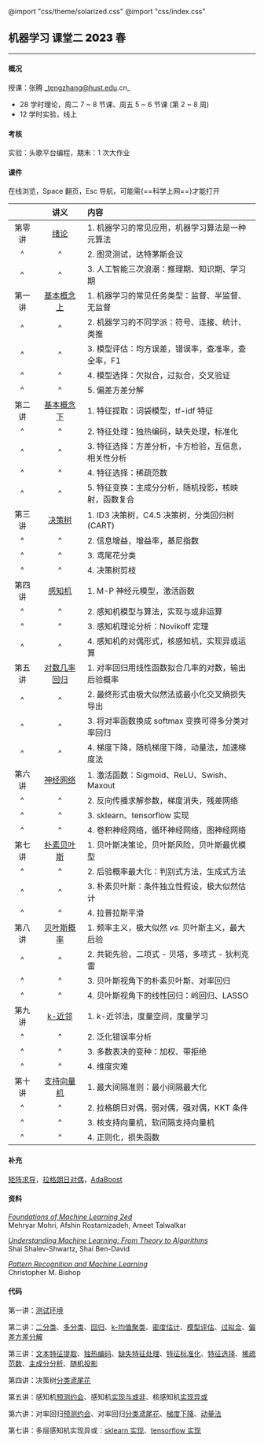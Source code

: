@import "css/theme/solarized.css"
@import "css/index.css"

## 机器学习 课堂二 <span style="font-weight:900">2023</span> 春

---

#### 概况

授课：张腾 _tengzhang@hust.edu.cn_

- 28 学时理论，周二 7 ~ 8 节课、周五 5 ~ 6 节课 (第 2 ~ 8 周)
- 12 学时实验，线上

<div class="top-2"></div>

#### 考核

实验：头歌平台编程，期末：1 次大作业

#### 课件

在线浏览，Space 翻页，Esc 导航，可能需{==科学上网==}才能打开

<div class="threelines outline head-highlight">

|        |              讲义              | 内容                                                |
| :----: | :----------------------------: | :-------------------------------------------------- |
| 第零讲 |     [绪论](slides/00.html)     | 1. 机器学习的常见应用，机器学习算法是一种元算法     |
|   ^    |               ^                | 2. 图灵测试，达特茅斯会议                           |
|   ^    |               ^                | 3. 人工智能三次浪潮：推理期、知识期、学习期         |
| 第一讲 | [基本概念 上](slides/01.html)  | 1. 机器学习的常见任务类型：监督、半监督、无监督     |
|   ^    |               ^                | 2. 机器学习的不同学派：符号、连接、统计、类推       |
|   ^    |               ^                | 3. 模型评估：均方误差，错误率，查准率，查全率，F1   |
|   ^    |               ^                | 4. 模型选择：欠拟合，过拟合，交叉验证               |
|   ^    |               ^                | 5. 偏差方差分解                                     |
| 第二讲 | [基本概念 下](slides/02.html)  | 1. 特征提取：词袋模型，tf-idf 特征                  |
|   ^    |               ^                | 2. 特征处理：独热编码，缺失处理，标准化             |
|   ^    |               ^                | 3. 特征选择：方差分析，卡方检验，互信息，相关性分析 |
|   ^    |               ^                | 4. 特征选择：稀疏范数                               |
|   ^    |               ^                | 5. 特征变换：主成分分析，随机投影，核映射，函数复合 |
| 第三讲 |    [决策树](slides/03.html)    | 1. ID3 决策树，C4.5 决策树，分类回归树 (CART)       |
|   ^    |               ^                | 2. 信息增益，增益率，基尼指数                       |
|   ^    |               ^                | 3. 鸢尾花分类                                       |
|   ^    |               ^                | 4. 决策树剪枝                                       |
| 第四讲 |    [感知机](slides/04.html)    | 1. M-P 神经元模型，激活函数                         |
|   ^    |               ^                | 2. 感知机模型与算法，实现与或非运算                 |
|   ^    |               ^                | 3. 感知机理论分析：Novikoff 定理                    |
|   ^    |               ^                | 4. 感知机的对偶形式，核感知机，实现异或运算         |
| 第五讲 | [对数几率回归](slides/05.html) | 1. 对率回归用线性函数拟合几率的对数，输出后验概率   |
|   ^    |               ^                | 2. 最终形式由极大似然法或最小化交叉熵损失导出       |
|   ^    |               ^                | 3. 将对率函数换成 softmax 变换可得多分类对率回归    |
|   ^    |               ^                | 4. 梯度下降，随机梯度下降，动量法，加速梯度法       |
| 第六讲 |   [神经网络](slides/06.html)   | 1. 激活函数：Sigmoid、ReLU、Swish、Maxout           |
|   ^    |               ^                | 2. 反向传播求解参数，梯度消失，残差网络             |
|   ^    |               ^                | 3. sklearn、tensorflow 实现                         |
|   ^    |               ^                | 4. 卷积神经网络，循环神经网络，图神经网络           |
| 第七讲 |  [朴素贝叶斯](slides/07.html)  | 1. 贝叶斯决策论，贝叶斯风险，贝叶斯最优模型         |
|   ^    |               ^                | 2. 后验概率最大化：判别式方法，生成式方法           |
|   ^    |               ^                | 3. 朴素贝叶斯：条件独立性假设，极大似然估计         |
|   ^    |               ^                | 4. 拉普拉斯平滑                                     |
| 第八讲 |  [贝叶斯概率](slides/08.html)  | 1. 频率主义，极大似然 _vs._ 贝叶斯主义，最大后验    |
|   ^    |               ^                | 2. 共轭先验，二项式 - 贝塔，多项式 - 狄利克雷       |
|   ^    |               ^                | 3. 贝叶斯视角下的朴素贝叶斯、对率回归               |
|   ^    |               ^                | 4. 贝叶斯视角下的线性回归：岭回归、LASSO            |
| 第九讲 |    [k-近邻](slides/09.html)    | 1. k-近邻法，度量空间，度量学习                     |
|   ^    |               ^                | 2. 泛化错误率分析                                   |
|   ^    |               ^                | 3. 多数表决的变种：加权、带拒绝                     |
|   ^    |               ^                | 4. 维度灾难                                         |
| 第十讲 |  [支持向量机](slides/10.html)  | 1. 最大间隔准则：最小间隔最大化                     |
|   ^    |               ^                | 2. 拉格朗日对偶，弱对偶，强对偶，KKT 条件           |
|   ^    |               ^                | 3. 核支持向量机，软间隔支持向量机                   |
|   ^    |               ^                | 4. 正则化，损失函数                                 |

</div>

#### 补充

[矩阵求导](notes/matrix-calculus.pdf)，[拉格朗日对偶](notes/Lagrange-dual.pdf)，[AdaBoost](notes/adaboost.pdf)

#### 资料

[_Foundations of Machine Learning 2ed_](book/Foundations%20of%20Machine%20Learning%202ed%20-%20Mehryar%20Mohri%2C%20Afshin%20Rostamizadeh%2C%20and%20Ameet%20Talwalkar.pdf) <br>Mehryar Mohri, Afshin Rostamizadeh, Ameet Talwalkar

[_Understanding Machine Learning: From Theory to Algorithms_](book/Understanding%20Machine%20Learning%20From%20Theory%20to%20Algorithms%20-%20Shai%20Shalev-Shwartz%2C%20Shai%20Ben-David.pdf) <br>Shai Shalev-Shwartz, Shai Ben-David

[_Pattern Recognition and Machine Learning_](book/Pattern%20Recognition%20and%20Machine%20Learning%20-%20Christopher%20M.%20Bishop.pdf) <br>Christopher M. Bishop

#### 代码

第一讲：[测试环境](python/demo.ipynb)

第二讲：[二分类](python/binary-classif.ipynb)、[多分类](python/multi-classif.ipynb)、[回归](python/regression.py)、[k-均值聚类](python/clustering.ipynb)、[密度估计](python/density-estimation.ipynb)、[模型评估](python/model-evaluation.ipynb)、[过拟合](python/overfitting.ipynb)、[偏差方差分解](python/bias-var-dec.ipynb)

第三讲：[文本特征提取](python/feat-text.ipynb)、[独热编码](python/feat-one-hot.ipynb)、[缺失特征处理](python/feat-missing.ipynb)、[特征标准化](python/feat-scaler.ipynb)、[特征选择](python/feat-selection.ipynb)、[稀疏范数](python/sparse-norm.ipynb)、[主成分分析](python/pca.ipynb)、[随机投影](python/random-projection.ipynb)

第四讲：决策树[分类鸢尾花](python/dt-iris.ipynb)

第五讲：感知机[预测约会](python/perceptron-date.ipynb)、感知机[实现与或非](python/perceptron-logic.ipynb)、核感知机[实现异或](python/perceptron-kernel.ipynb)

第六讲：对率回归[预测约会](python/lr-date.ipynb)、对率回归[分类鸢尾花](python/lr-iris.ipynb)、[梯度下降](python/gd.ipynb)、[动量法](python/momentum.ipynb)

第七讲：多层感知机实现异或：[sklearn 实现](python/mlp-xor.ipynb)、[tensorflow 实现](python/dnn-xor.ipynb)
